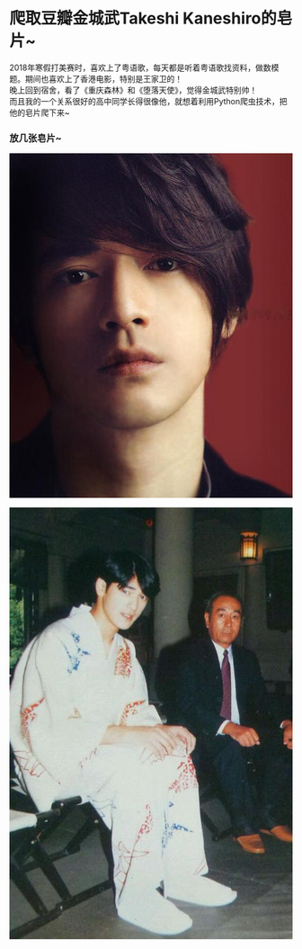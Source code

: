 # 爬取豆瓣金城武Takeshi Kaneshiro的皂片~
2018年寒假打美赛时，喜欢上了粤语歌，每天都是听着粤语歌找资料，做数模题。期间也喜欢上了香港电影，特别是王家卫的！  
晚上回到宿舍，看了《重庆森林》和《堕落天使》，觉得金城武特别帅！  
而且我的一个关系很好的高中同学长得很像他，就想着利用Python爬虫技术，把他的皂片爬下来~  

### 放几张皂片~
![](https://github.com/Wonz5130/Spider/raw/master/Takeshi%20Kaneshiro/Photos/1.jpg)  

![](https://github.com/Wonz5130/Spider/raw/master/Takeshi%20Kaneshiro/Photos/71.jpg)
